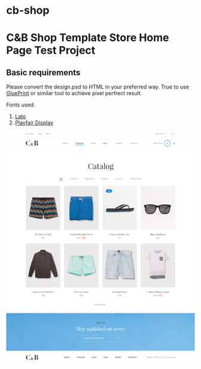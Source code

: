 # cb-shop
C&amp;B Shop Template
Store Home Page Test Project
===

Basic requirements
---

Please convert the design.psd to HTML in your preferred way. True to use [GluePrint](http://glueprintapp.com/) or similar tool to achieve pixel perfrect result.

Fonts used:
1. [Lato](https://fonts.google.com/specimen/Lato)
2. [Playfair Display](https://fonts.google.com/specimen/Playfair+Display)

![alt text](design.png "Home Page")
